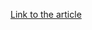 [Link to the article](https://securelist.com/blog/virus-watch/58551/agent-btz-a-source-of-inspiration/)
